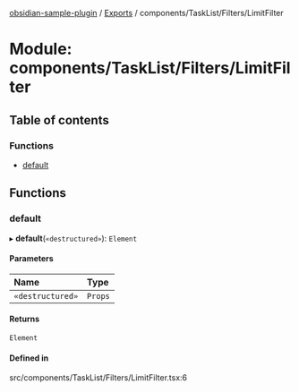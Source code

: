 [obsidian-sample-plugin](../README.md) / [Exports](../modules.md) / components/TaskList/Filters/LimitFilter

# Module: components/TaskList/Filters/LimitFilter

## Table of contents

### Functions

- [default](components_TaskList_Filters_LimitFilter.md#default)

## Functions

### default

▸ **default**(`«destructured»`): `Element`

#### Parameters

| Name | Type |
| :------ | :------ |
| `«destructured»` | `Props` |

#### Returns

`Element`

#### Defined in

src/components/TaskList/Filters/LimitFilter.tsx:6
